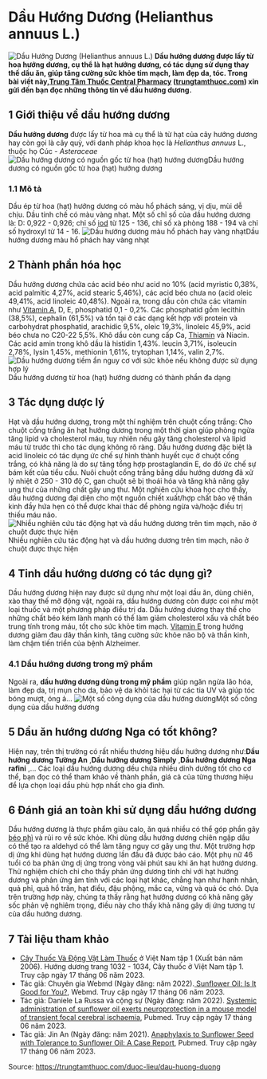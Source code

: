 # Dầu Hướng Dương (Helianthus annuus L.)

![Dầu Hướng Dương \(Helianthus annuus L.\)](https://trungtamthuoc.com/images/others/dau-huong-duong-7021.jpg)
**Dầu hướng dương được lấy từ hoa hướng dương, cụ thể là hạt hướng dương, có tác dụng sử dụng thay thế dầu ăn, giúp tăng cường sức khỏe tim mạch, làm đẹp da, tóc. Trong bài viết này,[Trung Tâm Thuốc Central Pharmacy](https://trungtamthuoc.com/ "Trung Tâm Thuốc Central Pharmacy") ([trungtamthuoc.com](https://trungtamthuoc.com/ "trungtamthuoc.com")) xin gửi đến bạn đọc những thông tin về dầu hướng dương.**
##  1 Giới thiệu về dầu hướng dương
**Dầu hướng dương** được lấy từ hoa mà cụ thể là từ hạt của cây hướng dương hay còn gọi là cây quỳ, với danh pháp khoa học là _Helianthus annuus_ L., thuộc họ Cúc - _Asteraceae_
![Dầu hướng dương có nguồn gốc từ hoa \(hạt\) hướng dương](https://trungtamthuoc.com/images/item/dau-huong-duong-1.jpg)Dầu hướng dương có nguồn gốc từ hoa (hạt) hướng dương
### 1.1 Mô tả
Dầu ép từ hoa (hạt) hướng dương có màu hổ phách sáng, vị dịu, mùi dễ chịu. Dầu tinh chế có màu vàng nhạt.
Một số chỉ số của dầu hướng dương là: D: 0,922 - 0,926; chỉ số [iod](https://trungtamthuoc.com/bai-viet/iod-voi-co-the "iod") từ 125 - 136, chỉ số xà phòng 188 - 194 và chỉ số hydroxyl từ 14 - 16.
![Dầu hướng dương màu hổ phách hay vàng nhạt](https://trungtamthuoc.com/images/item/dau-huong-duong-4.jpg)Dầu hướng dương màu hổ phách hay vàng nhạt
##  2 Thành phần hóa học
Dầu hướng dương chứa các acid béo như acid no 10% (acid myristic 0,38%, acid palmitic 4,27%, acid stearic 5,46%), các acid béo chưa no (acid oleic 49,41%, acid linoleic 40,48%).
Ngoài ra, trong dầu còn chứa các vitamin như [Vitamin A](https://trungtamthuoc.com/hoat-chat/retinol "Vitamin A"), D, E, phosphatid 0,1 - 0,2%. Các phosphatid gồm lecithin (38,5%), cephalin (61,5%) và tồn tại ở các dạng kết hợp với protein và carbohydrat phosphatid, arachidic 9,5%, oleic 19,3%, linoleic 45,9%, acid béo chưa no C20-22 5,5%.
Khô dầu còn cung cấp Ca, [Thiamin](https://trungtamthuoc.com/hoat-chat/vitamin-b1 "Thiamin") và Niacin. Các acid amin trong khô dầu là histidin 1,43%. leucin 3,71%, isoleucin 2,78%, lysin 1,45%, methionin 1,61%, trytophan 1,14%, valin 2,7%.
![Dầu hướng dương tiềm ẩn nguy cơ với sức khỏe nếu không được sử dụng hợp lý](https://trungtamthuoc.com/images/item/dau-huong-duong-3.jpg)Dầu hướng dương từ hoa (hạt) hướng dương có thành phần đa dạng
##  3 Tác dụng dược lý
Hạt và dầu hướng dương, trong một thí nghiệm trên chuột cống trắng: Cho chuột cống trắng ăn hạt hướng dương trong một thời gian giúp phòng ngừa tăng lipid và cholesterol máu, tuy nhiên nếu gây tăng cholesterol và lipid máu từ trước thì cho tác dụng không rõ ràng.
Dầu hướng dương đặc biệt là acid linoleic có tác dụng ức chế sự hình thành huyết cục ở chuột cống trắng, có khả năng là do sự tăng tổng hợp prostaglandin E, do đó ức chế sự bám kết của tiểu cầu.
Nuôi chuột cống trắng bằng dầu hướng dương đã xử lý nhiệt ở 250 - 310 độ C, gan chuột sẽ bị thoái hóa và tăng khả năng gây ung thư của những chất gây ung thư.
Một nghiên cứu khoa học cho thấy, dầu hướng dương đại diện cho một nguồn chiết xuất/hợp chất bảo vệ thần kinh đầy hứa hẹn có thể được khai thác để phòng ngừa và/hoặc điều trị thiếu máu não.
![Nhiều nghiên cứu tác động hạt và dầu hướng dương trên tim mạch, não ở chuột được thực hiện](https://trungtamthuoc.com/images/item/dau-huong-duong-6.jpg)Nhiều nghiên cứu tác động hạt và dầu hướng dương trên tim mạch, não ở chuột được thực hiện
##  4 Tinh dầu hướng dương có tác dụng gì?
Dầu hướng dương hiện nay được sử dụng như một loại dầu ăn, dùng chiên, xào thay thế mỡ động vật, ngoài ra, dầu hướng dương còn được coi như một loại thuốc và một phương pháp điều trị da.
Dầu hướng dương thay thế cho những chất béo kém lành mạnh có thể làm giảm cholesterol xấu và chất béo trung tính trong máu, tốt cho sức khỏe tim mạch.
[Vitamin E](https://trungtamthuoc.com/hoat-chat/vitamin-e "Vitamin E") trong hướng dương giảm đau dây thần kinh, tăng cường sức khỏe não bộ và thần kinh, làm chậm tiến triển của bệnh Alzheimer.
### 4.1 Dầu hướng dương trong mỹ phầm
Ngoài ra, **dầu hướng dương dùng trong mỹ phẩm** giúp ngăn ngừa lão hóa, làm đẹp da, trị mụn cho da, bảo vệ da khỏi tác hại từ các tia UV và giúp tóc bóng mượt, óng ả...
![Một số công dụng của dầu hướng dương](https://trungtamthuoc.com/images/item/dau-huong-duong-5.jpg)Một số công dụng của dầu hướng dương
##  5 Dầu ăn hướng dương Nga có tốt không?
Hiện nay, trên thị trường có rất nhiều thương hiệu dầu hướng dương như:**Dầu hướng dương Tường An** ,**Dầu hướng dương Simply** ,**Dầu hướng dương Nga rafini** ,...
Các loại dầu hướng dương dều chứa nhiều dinh dưỡng tốt cho cơ thể, bạn đọc có thể tham khảo về thành phần, giá cả của từng thương hiệu để lựa chọn loại dầu phù hợp nhất cho gia đình.
##  6 Đánh giá an toàn khi sử dụng dầu hướng dương
Dầu hướng dương là thực phẩm giàu calo, ăn quá nhiều có thể góp phần gây [béo phì](https://trungtamthuoc.com/bai-viet/benh-beo-phi "béo phì") và rủi ro về sức khỏe.
Khi dùng dầu hướng dương chiên ngập dầu có thể tạo ra aldehyd có thể làm tăng nguy cơ gây ung thư.
Một trường hợp dị ứng khi dùng hạt hướng dương lần đầu đã được báo cáo. Một phụ nữ 46 tuổi có ba phản ứng dị ứng trong vòng vài phút sau khi ăn hạt hướng dương. Thử nghiệm chích chỉ cho thấy phản ứng dương tính chỉ với hạt hướng dương và phản ứng âm tính với các loại hạt khác, chẳng hạn như hạnh nhân, quả phỉ, quả hồ trăn, hạt điều, đậu phộng, mắc ca, vừng và quả óc chó. Dựa trên trường hợp này, chúng ta thấy rằng hạt hướng dương có khả năng gây sốc phản vệ nghiêm trọng, điều này cho thấy khả năng gây dị ứng tương tự của dầu hướng dương.
##  7 Tài liệu tham khảo
  * [Cây Thuốc Và Động Vật Làm Thuốc](https://trungtamthuoc.com/bai-viet/doc-online-va-tai-mien-phi-pdf-sach-cay-thuoc-va-dong-vat-lam-thuoc-o-viet-nam "Cây Thuốc Và Động Vật Làm Thuốc") ở Việt Nam tập 1 (Xuất bản năm 2006). Hướng dương trang 1032 - 1034, Cây thuốc ở Việt Nam tập 1. Truy cập ngày 17 tháng 06 năm 2023.
  * Tác giả: Chuyên gia Webmd (Ngày đăng: năm 2022).[ Sunflower Oil: Is It Good for You?](https://www.webmd.com/diet/sunflower-oil-good-for-you), Webmd. Truy cập ngày 17 tháng 06 năm 2023.
  * Tác giả: Daniele La Russa và cộng sự (Ngày đăng: năm 2022). [Systemic administration of sunflower oil exerts neuroprotection in a mouse model of transient focal cerebral ischaemia](https://pubmed.ncbi.nlm.nih.gov/33749789/), Pubmed. Truy cập ngày 17 tháng 06 năm 2023.
  * Tác giả: Jin An (Ngày đăng: năm 2021). [Anaphylaxis to Sunflower Seed with Tolerance to Sunflower Oil: A Case Report](https://pubmed.ncbi.nlm.nih.gov/34199043/), Pubmed. Truy cập ngày 17 tháng 06 năm 2023.




Source: https://trungtamthuoc.com/duoc-lieu/dau-huong-duong